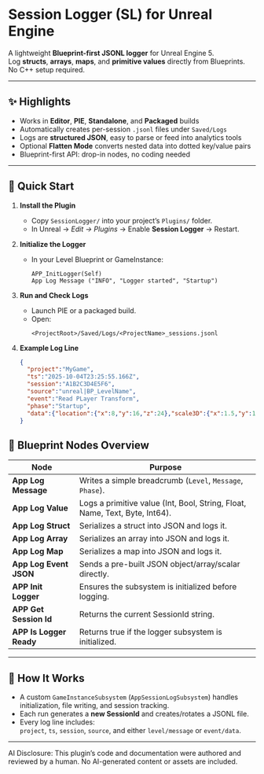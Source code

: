 # Session Logger (SL) for Unreal Engine

A lightweight **Blueprint-first JSONL logger** for Unreal Engine 5.  
Log **structs**, **arrays**, **maps**, and **primitive values** directly from Blueprints. No C++ setup required.

---

## ✨ Highlights
- Works in **Editor**, **PIE**, **Standalone**, and **Packaged** builds  
- Automatically creates per-session `.jsonl` files under `Saved/Logs`  
- Logs are **structured JSON**, easy to parse or feed into analytics tools  
- Optional **Flatten Mode** converts nested data into dotted key/value pairs  
- Blueprint-first API: drop-in nodes, no coding needed

---

## 🚀 Quick Start

1. **Install the Plugin**
   - Copy `SessionLogger/` into your project’s `Plugins/` folder.  
   - In Unreal → *Edit → Plugins* → Enable **Session Logger** → Restart.

2. **Initialize the Logger**
   - In your Level Blueprint or GameInstance:
     ```blueprint
     APP_InitLogger(Self)
     App Log Message ("INFO", "Logger started", "Startup")
     ```

3. **Run and Check Logs**
   - Launch PIE or a packaged build.
   - Open:
     ```
     <ProjectRoot>/Saved/Logs/<ProjectName>_sessions.jsonl
     ```

4. **Example Log Line**
   ```json
   {
     "project":"MyGame",
     "ts":"2025-10-04T23:25:55.166Z",
     "session":"A1B2C3D4E5F6",
     "source":"unreal|BP_LevelName",
     "event":"Read PLayer Transform",
     "phase":"Startup",
     "data":{"location":{"x":8,"y":16,"z":24},"scale3D":{"x":1.5,"y":1,"z":0.5}}
   }
   ```


## 🧩 Blueprint Nodes Overview

| Node | Purpose |
|------|----------|
| **App Log Message** | Writes a simple breadcrumb (`Level`, `Message`, `Phase`). |
| **App Log Value** | Logs a primitive value (Int, Bool, String, Float, Name, Text, Byte, Int64). |
| **App Log Struct** | Serializes a struct into JSON and logs it. |
| **App Log Array** | Serializes an array into JSON and logs it. |
| **App Log Map** | Serializes a map into JSON and logs it. |
| **App Log Event JSON** | Sends a pre-built JSON object/array/scalar directly. |
| **APP Init Logger** | Ensures the subsystem is initialized before logging. |
| **APP Get Session Id** | Returns the current SessionId string. |
| **APP Is Logger Ready** | Returns true if the logger subsystem is initialized. |

---

## 🧠 How It Works
- A custom `GameInstanceSubsystem` (`AppSessionLogSubsystem`) handles initialization, file writing, and session tracking.
- Each run generates a **new SessionId** and creates/rotates a JSONL file.
- Every log line includes:  
  `project`, `ts`, `session`, `source`, and either `level/message` or `event/data`.

---

AI Disclosure: This plugin’s code and documentation were authored and reviewed by a human. No AI-generated content or assets are included.
